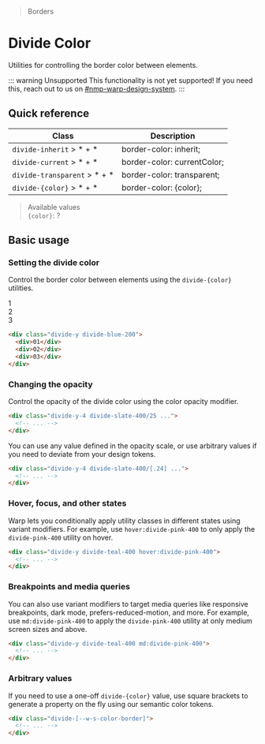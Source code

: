 > Borders

# Divide Color
Utilities for controlling the border color between elements.

::: warning Unsupported
This functionality is not yet supported! If you need this, reach out to us on [#nmp-warp-design-system](https://sch-chat.slack.com/archives/C04P0GYTHPV).
:::

## Quick reference

| Class                        | Description                 |
| ---------------------------- | --------------------------- |
| `divide-inherit` > * + *     | border-color: inherit;      |
| `divide-current` > * + *     | border-color: currentColor; |
| `divide-transparent` > * + * | border-color: transparent;  |
| `divide-{color}`  > * + *    | border-color: {color};      |

> Available values <br />
> `{color}`: ? <br />

## Basic usage
### Setting the divide color
Control the border color between elements using the `divide-{color}` utilities.

<container>
  <div class="flex justify-items-stretch pd-bg-pink-500 rounded-8 divide-x divide-blue-200 w-full">
    <div class="p-24 flex-1 text-center">1</div>
    <div class="p-24 flex-1 text-center">2</div>
    <div class="p-24 flex-1 text-center">3</div>
  </div>
</container>

```html
<div class="divide-y divide-blue-200">
  <div>01</div>
  <div>02</div>
  <div>03</div>
</div>
```
### Changing the opacity
Control the opacity of the divide color using the color opacity modifier.

```html
<div class="divide-y-4 divide-slate-400/25 ...">
  <!-- ... -->
</div>
```

You can use any value defined in the opacity scale, or use arbitrary values if you need to deviate from your design tokens.

```html
<div class="divide-y-4 divide-slate-400/[.24] ...">
  <!-- ... -->
</div>
```

### Hover, focus, and other states
Warp lets you conditionally apply utility classes in different states using variant modifiers. For example, use `hover:divide-pink-400` to only apply the `divide-pink-400` utility on hover.

```html
<div class="divide-y divide-teal-400 hover:divide-pink-400">
  <!-- ... -->
</div>
```

### Breakpoints and media queries
You can also use variant modifiers to target media queries like responsive breakpoints, dark mode, prefers-reduced-motion, and more. For example, use `md:divide-pink-400` to apply the `divide-pink-400` utility at only medium screen sizes and above.

```html
<div class="divide-y divide-teal-400 md:divide-pink-400">
  <!-- ... -->
</div>
```

### Arbitrary values
If you need to use a one-off `divide-{color}` value, use square brackets to generate a property on the fly using our semantic color tokens.

```html
<div class="divide-[--w-s-color-border]">
  <!-- ... -->
</div>
```

